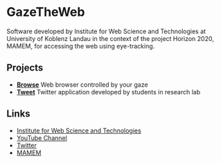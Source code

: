 # GazeTheWeb

Software developed by Institute for Web Science and Technologies at University of Koblenz Landau in the context of the project Horizon 2020, MAMEM, for accessing the web using eye-tracking.

## Projects

* [**Browse**](Browse) Web browser controlled by your gaze
* [**Tweet**](Tweet) Twitter application developed by students in research lab

## Links
* [Institute for Web Science and Technologies](http://west.uni-koblenz.de)
* [YouTube Channel](https://www.youtube.com/channel/UCiM5FSmeFyeU1s4tj_e794Q)
* [Twitter](https://twitter.com/GazeTheWeb)
* [MAMEM](http://www.mamem.eu)
